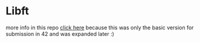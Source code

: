 # Libft
more info in this repo [click here](https://github.com/Ebejay95/libft) because this was only the basic version for submission in 42 and was expanded later :)
